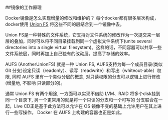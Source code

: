 ##镜像的工作原理

Docker镜像是怎么实现增量的修改和维护的？
每个docker都有很多层次构成，docker使用 [Union FS](http://en.wikipedia.org/wiki/UnionFS) 将这些不同的层结合到一个镜像中去。

Union FS是一种特殊的文件系统，它支持对文件系统的修改作为一次提交来一层层的叠加，同时可以将不同目录挂载到同一个虚拟文件系统下(unite several directories into a single virtual filesystem)。这样的话，不同容器可以共享一些文件系统层，同时再加上自己独有的改动层，提高了存储的效率。

AUFS (AnotherUnionFS) 就是一种 Union FS, AUFS支持为每一个成员目录(类似Git 分支)设定只读（readonly）、读写（readwrite）和写出（whiteout-able）权限, 同时 AUFS 里有一个类似分层的概念, 对只读权限的分支可以逻辑上进行修改(增量地, 不影响 只读部分的)。

通常 Union FS 有两个用途, 一方面可以实现不借助 LVM、RAID 将多个disk挂到同一个目录下, 另一个更常用的就是将一个只读的分支和一个可写的 分支联合在一起，Live CD正是基于此方法可以允许在 OS 镜像不变的基础上允许用户在其上进行一些写操作。
Docker 在 AUFS 上构建的容器也正是如此。
